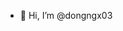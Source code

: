 - 👋 Hi, I’m @dongngx03

<!---
dongngx03/dongngx03 is a ✨ special ✨ repository because its `README.md` (this file) appears on your GitHub profile.
You can click the Preview link to take a look at your changes.
--->
